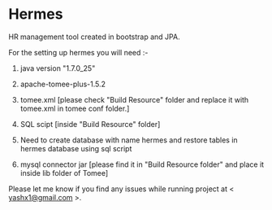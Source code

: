 Hermes
======

HR management tool created in bootstrap and JPA.

For the setting up hermes you will need :-

1. java version "1.7.0_25"

2. apache-tomee-plus-1.5.2

3. tomee.xml [please check "Build Resource" folder and replace  it with tomee.xml in tomee conf folder.]

4. SQL scipt [inside "Build Resource" folder]

5. Need to create database with name hermes and restore tables in hermes database using sql script

6. mysql connector jar [please find it in "Build Resource folder" and place it inside lib folder of Tomee]

Please let me know if you find any issues while running project at < yashx1@gmail.com >.

